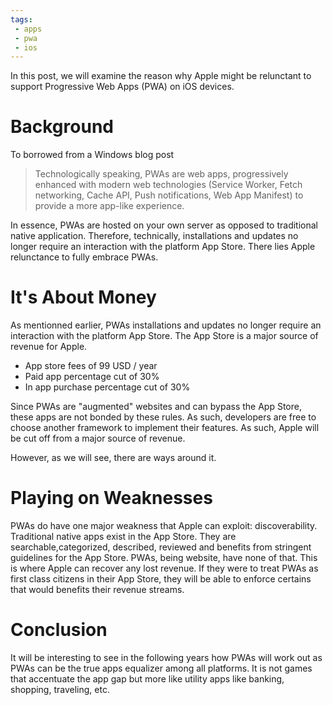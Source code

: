 ```yaml
---
tags:
 - apps
 - pwa
 - ios
---
```


In this post, we will examine the reason why Apple might be relunctant to support Progressive Web Apps (PWA) on iOS devices.

# Background

To borrowed from a Windows blog post

> Technologically speaking, PWAs are web apps, progressively enhanced with modern web technologies (Service Worker, Fetch networking, Cache API, Push notifications, Web App Manifest) to provide a more app-like experience.

In essence, PWAs are hosted on your own server as opposed to traditional native application. Therefore, technically, installations and updates no longer require an interaction with the platform App Store. There lies Apple relunctance to fully embrace PWAs.

# It's About Money

As mentionned earlier, PWAs installations and updates no longer require an interaction with the platform App Store. The App Store is a major source of revenue for Apple.

- App store fees of 99 USD / year
- Paid app percentage cut of 30%
- In app purchase percentage cut of 30%

Since PWAs are "augmented" websites and can bypass the App Store, these apps are not bonded by these rules. As such, developers are free to choose another framework to implement their features. As such, Apple will be cut off from a major source of revenue.

However, as we will see, there are ways around it.

# Playing on Weaknesses

PWAs do have one major weakness that Apple can exploit: discoverability. Traditional native apps exist in the App Store. They are searchable,categorized, described, reviewed and benefits from stringent guidelines for the App Store. PWAs, being website, have none of that. This is where Apple can recover any lost revenue. If they were to treat PWAs as first class citizens in their App Store, they will be able to enforce certains that would benefits their revenue streams.

# Conclusion

It will be interesting to see in the following years how PWAs will work out as PWAs can be the true apps equalizer among all platforms. It is not games that accentuate the app gap but more like utility apps like banking, shopping, traveling, etc.